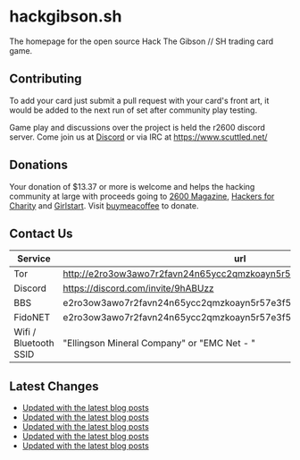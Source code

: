 # hackgibson.sh
The homepage for the open source Hack The Gibson // SH trading card game.


## Contributing

To add your card just submit a pull request with your card's front art, it would be added to the next run of set after community play testing.

Game play and discussions over the project is held the r2600 discord server. Come join us at [Discord](https://discord.com/invite/9hABUzz) or via IRC at https://www.scuttled.net/


## Donations

Your donation of $13.37 or more is welcome and helps the hacking community at large with proceeds going to [2600 Magazine](https://2600.com/), [Hackers for Charity](https://hackersforcharity.org) and [Girlstart](https://girlstart.org).  Visit [buymeacoffee](https://www.buymeacoffee.com/hackgibson.sh) to donate.


## Contact Us

Service | url
-|-
Tor | http://e2ro3ow3awo7r2favn24n65ycc2qmzkoayn5r57e3f56nvjwdcgg32ad.onion
Discord | https://discord.com/invite/9hABUzz
BBS | e2ro3ow3awo7r2favn24n65ycc2qmzkoayn5r57e3f56nvjwdcgg32ad.onion:23
FidoNET | e2ro3ow3awo7r2favn24n65ycc2qmzkoayn5r57e3f56nvjwdcgg32ad.onion:24554
Wifi / Bluetooth SSID | "Ellingson Mineral Company" or "EMC Net - <fidonet address>"

## Latest Changes
<!-- BLOG-POST-LIST:START -->
- [Updated with the latest blog posts](https://github.com/DFW2600/hackgibson.sh/commit/259d40aaeccded1c39e25db8cad9810ef400b8fc)
- [Updated with the latest blog posts](https://github.com/DFW2600/hackgibson.sh/commit/11223e8cc1dd8b180f3afa59b5d957c775136832)
- [Updated with the latest blog posts](https://github.com/DFW2600/hackgibson.sh/commit/226b85bbe08e7401b70c61e8e5f4434d4c76d30b)
- [Updated with the latest blog posts](https://github.com/DFW2600/hackgibson.sh/commit/c57ec377a682dca2fc218a48160e70d0bff84517)
- [Updated with the latest blog posts](https://github.com/DFW2600/hackgibson.sh/commit/08a7a3ba5fbcbe61a22e2c59832cfa07f70c16c0)
<!-- BLOG-POST-LIST:END -->
